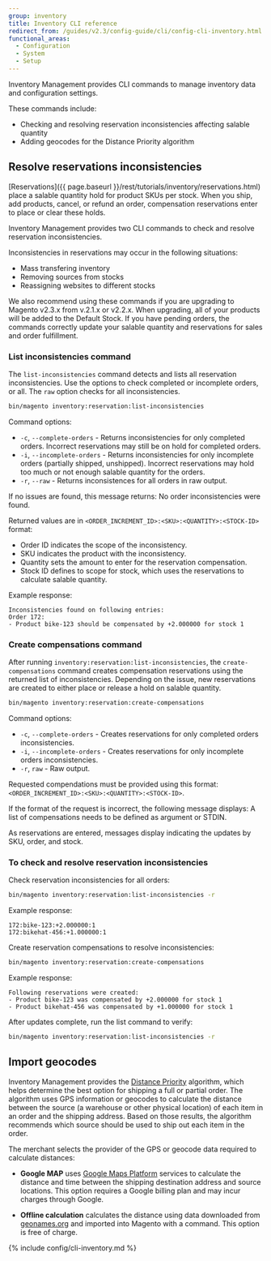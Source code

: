 ```yaml
---
group: inventory
title: Inventory CLI reference
redirect_from: /guides/v2.3/config-guide/cli/config-cli-inventory.html
functional_areas:
  - Configuration
  - System
  - Setup
---
```


Inventory Management provides CLI commands to manage inventory data and configuration settings.

These commands include:

- Checking and resolving reservation inconsistencies affecting salable quantity
- Adding geocodes for the Distance Priority algorithm

## Resolve reservations inconsistencies

[Reservations]({{ page.baseurl }}/rest/tutorials/inventory/reservations.html) place a salable quantity hold for product SKUs per stock. When you ship, add products, cancel, or refund an order, compensation reservations enter to place or clear these holds.

Inventory Management provides two CLI commands to check and resolve reservation inconsistencies.

Inconsistencies in reservations may occur in the following situations:

- Mass transfering inventory
- Removing sources from stocks
- Reassigning websites to different stocks

We also recommend using these commands if you are upgrading to Magento v2.3.x from v.2.1.x or v2.2.x. When upgrading, all of your products will be added to the Default Stock. If you have pending orders, the commands correctly update your salable quantity and reservations for sales and order fulfillment.

### List inconsistencies command

The `list-inconsistencies` command detects and lists all reservation inconsistencies. Use the options to check completed or incomplete orders, or all. The `raw` option checks for all inconsistencies.

```bash
bin/magento inventory:reservation:list-inconsistencies
```

Command options:

- `-c`, `--complete-orders` - Returns inconsistencies for only completed orders. Incorrect reservations may still be on hold for completed orders.
- `-i`, `--incomplete-orders` - Returns inconsistencies for only incomplete orders (partially shipped, unshipped). Incorrect reservations may hold too much or not enough salable quantity for the orders.
- `-r`, `--raw` - Returns inconsistences for all orders in raw output.

If no issues are found, this message returns: No order inconsistencies were found.

Returned values are in `<ORDER_INCREMENT_ID>:<SKU>:<QUANTITY>:<STOCK-ID>` format:

- Order ID indicates the scope of the inconsistency.
- SKU indicates the product with the inconsistency.
- Quantity sets the amount to enter for the reservation compensation.
- Stock ID defines to scope for stock, which uses the reservations to calculate salable quantity.

Example response:

```text
Inconsistencies found on following entries:
Order 172:
- Product bike-123 should be compensated by +2.000000 for stock 1
```

### Create compensations command

After running `inventory:reservation:list-inconsistencies`, the `create-compensations` command creates compensation reservations using the returned list of inconsistencies. Depending on the issue, new reservations are created to either place or release a hold on salable quantity.

```bash
bin/magento inventory:reservation:create-compensations
```

Command options:

- `-c`, `--complete-orders` - Creates reservations for only completed orders inconsistencies.
- `-i`, `--incomplete-orders` - Creates reservations for only incomplete orders inconsistencies.
- `-r`, `raw` - Raw output.

Requested compendations must be provided using this format:  `<ORDER_INCREMENT_ID>:<SKU>:<QUANTITY>:<STOCK-ID>`.

If the format of the request is incorrect, the following message displays: A list of compensations needs to be defined as argument or STDIN.

As reservations are entered, messages display indicating the updates by SKU, order, and stock.

### To check and resolve reservation inconsistencies

Check reservation inconsistencies for all orders:

```bash
bin/magento inventory:reservation:list-inconsistencies -r
```

Example response:

```text
172:bike-123:+2.000000:1
172:bikehat-456:+1.000000:1
```

Create reservation compensations to resolve inconsistencies:

```bash
bin/magento inventory:reservation:create-compensations
```

Example response:

```text
Following reservations were created:
- Product bike-123 was compensated by +2.000000 for stock 1
- Product bikehat-456 was compensated by +1.000000 for stock 1
```

After updates complete, run the list command to verify:

```bash
bin/magento inventory:reservation:list-inconsistencies -r
```

## Import geocodes

Inventory Management provides the [Distance Priority](https://docs.magento.com/m2/ce/user_guide/catalog/inventory-configure-distance-priority.html) algorithm, which helps determine the best option for shipping a full or partial order. The algorithm uses GPS information or geocodes to calculate the distance between the source (a warehouse or other physical location) of each item in an order and the shipping address. Based on those results, the algorithm recommends which source should be used to ship out each item in the order.

The merchant selects the provider of the GPS or geocode data required to calculate distances:

* **Google MAP** uses [Google Maps Platform](https://cloud.google.com/maps-platform) services to calculate the distance and time between the shipping destination address and source locations. This option requires a Google billing plan and may incur charges through Google.

* **Offline calculation** calculates the distance using data downloaded from [geonames.org](https://www.geonames.org/) and imported into Magento with a command. This option is free of charge.


{% include config/cli-inventory.md %}
